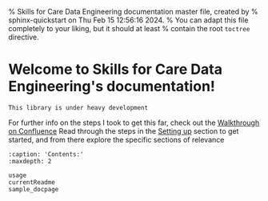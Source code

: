 % Skills for Care Data Engineering documentation master file, created by
% sphinx-quickstart on Thu Feb 15 12:56:16 2024.
% You can adapt this file completely to your liking, but it should at least
% contain the root `toctree` directive.

# Welcome to Skills for Care Data Engineering's documentation!

```{warning}
This library is under heavy development
```

For further info on the steps I took to get this far, check out the [Walkthrough on Confluence](https://skillsforcare.atlassian.net/wiki/spaces/DE/pages/1028227086/Sphinx)
Read through the steps in the [Setting up](https://skillsforcare.atlassian.net/wiki/spaces/DE/pages/1028227086/Sphinx#Setting-up) section to get started, and from there explore the specific sections of relevance

```{toctree}
:caption: 'Contents:'
:maxdepth: 2
   
usage
currentReadme
sample_docpage
```


